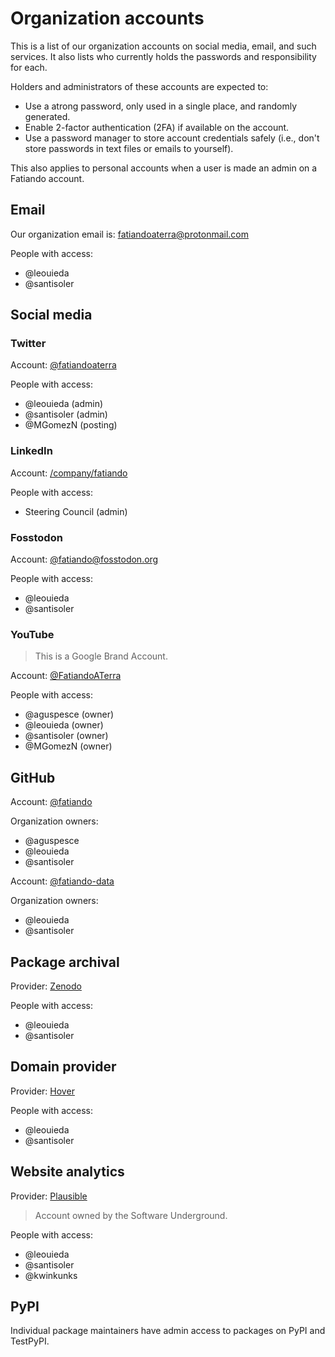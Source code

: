 # Organization accounts

This is a list of our organization accounts on social media, email, 
and such services. It also lists who currently holds the passwords
and responsibility for each.

Holders and administrators of these accounts are expected to:

* Use a atrong password, only used in a single place, and randomly generated. 
* Enable 2-factor authentication (2FA) if available on the account.
* Use a password manager to store account credentials safely (i.e., don't store passwords in text files or emails to yourself).

This also applies to personal accounts when a user is made an admin on a Fatiando account.

## Email

Our organization email is: fatiandoaterra@protonmail.com

People with access:

* @leouieda
* @santisoler

## Social media

### Twitter

Account: [@fatiandoaterra](https://twitter.com/fatiandoaterra)

People with access:

* @leouieda (admin)
* @santisoler (admin)
* @MGomezN (posting)

### LinkedIn

Account: [/company/fatiando](https://www.linkedin.com/company/fatiando/)

People with access:

* Steering Council (admin)

### Fosstodon

Account: [@fatiando@fosstodon.org](https://fosstodon.org/@fatiando)

People with access:

* @leouieda
* @santisoler

### YouTube

> This is a Google Brand Account.

Account: [@FatiandoATerra](https://www.youtube.com/@FatiandoATerra)

People with access:

* @aguspesce (owner)
* @leouieda (owner)
* @santisoler (owner)
* @MGomezN (owner)

## GitHub

Account: [@fatiando](https://github.com/fatiando)

Organization owners:

* @aguspesce
* @leouieda
* @santisoler

Account: [@fatiando-data](https://github.com/fatiando-data)

Organization owners:

* @leouieda
* @santisoler

## Package archival

Provider: [Zenodo](https://www.zenodo.org)

People with access:

* @leouieda
* @santisoler

## Domain provider

Provider: [Hover](https://www.hover.com)

People with access:

* @leouieda
* @santisoler

## Website analytics

Provider: [Plausible](https://plausible.io)

> Account owned by the Software Underground.

People with access:

* @leouieda
* @santisoler
* @kwinkunks

## PyPI

Individual package maintainers have admin access to packages on 
PyPI and TestPyPI.
